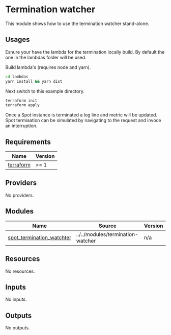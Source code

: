 # Termination watcher

This module shows how to use the termination watcher stand-alone.

## Usages

Esnure your have the lambda for the termination locally build. By default the one in the lambdas folder will be used.

Build lambda's (requires node and yarn).

```bash
cd lambdas
yarn install && yarn dist
```

Next switch to this example directory.

```bash
terraform init
terraform apply
```

Once a Spot instance is terminated a log line and metric will be updated. Spot termiaation can be simulated by navigating to the request and invoce an interruption. 

<!-- BEGIN_TF_DOCS -->
## Requirements

| Name | Version |
|------|---------|
| <a name="requirement_terraform"></a> [terraform](#requirement\_terraform) | >= 1 |

## Providers

No providers.

## Modules

| Name | Source | Version |
|------|--------|---------|
| <a name="module_spot_termination_watchter"></a> [spot\_termination\_watchter](#module\_spot\_termination\_watchter) | ../../modules/termination-watcher | n/a |

## Resources

No resources.

## Inputs

No inputs.

## Outputs

No outputs.
<!-- END_TF_DOCS -->